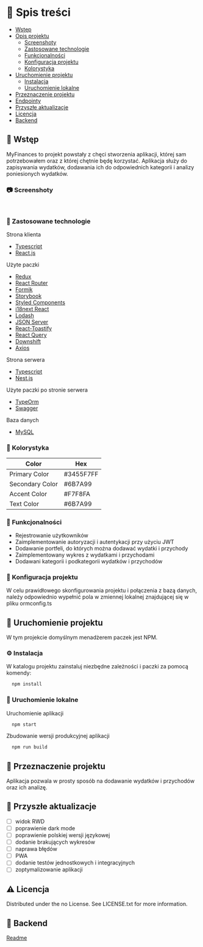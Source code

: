 <!-- Spis treści -->
# :notebook_with_decorative_cover: Spis treści

- [Wstęp](#pushpin-wstęp)
- [Opis projektu](#star2-opis-projektu)
  * [Screenshoty](#camera-screenshoty)
  * [Zastosowane technologie](#space_invader-zastosowane-technologie)
  * [Funkcjonalności](#dart-funkcjonalności)
  * [Konfiguracja projektu](#key-konfiguracja-projektu)
  * [Kolorystyka](#art-kolorystyka)
- [Uruchomienie projektu](#toolbox-uruchomienie-projektu)
  * [Instalacja](#gear-instalacja)
  * [Uruchomienie lokalne](#running-uruchomienie-lokalne)
- [Przeznaczenie projektu](#eyes-przeznaczenie-projektu)
- [Endpointy](#mailbox_with_mail-endpointy)
- [Przyszłe aktualizacje](#compass-przyszłe-aktualizacje)
- [Licencja](#warning-licencja)
- [Backend](#small_red_triangle_down-backend)

  
<!-- Wstęp -->
## :pushpin: Wstęp

MyFinances to projekt powstały z chęci stworzenia aplikacji,  której sam potrzebowałem oraz  z której chętnie będę korzystać. Aplikacja służy do zapisywania wydatków, dodawania ich do odpowiednich kategorii i analizy poniesionych wydatków.

<!-- Screenshoty -->
### :camera: Screenshoty

<div align="center">
  <img src="./img/1.png" alt="" />
  <img src="./img/2.png" alt="" />
  <img src="./img/3.png" alt="" />
  <img src="./img/4.png" alt="" />
  <img src="./img/screen1.png" alt="" />
</div>

<!-- Zastosowane technologie -->
### :space_invader: Zastosowane technologie

  Strona klienta
  <ul>
    <li><a href="https://www.typescriptlang.org/">Typescript</a></li>
    <li><a href="https://reactjs.org/">React.js</a></li>
  </ul>

Użyte paczki
  <ul>
    <li><a href="https://redux.js.org/">Redux</a></li>
    <li><a href="https://reactrouter.com/en/main">React Router</a></li>
    <li><a href="https://formik.org/">Formik</a></li>
    <li><a href="https://storybook.js.org/">Storybook</a></li>
    <li><a href="https://styled-components.com/">Styled Components</a></li>
    <li><a href="https://www.i18next.com/">i18next React</a></li>
<li><a href="https://lodash.com/">Lodash </a></li>
<li><a href="https://www.npmjs.com/package/json-server">JSON Server </a></li><li><a href="https://www.npmjs.com/package/react-toastify">React-Toastify </a></li><li><a href="https://react-query-v3.tanstack.com/">React Query </a></li><li><a href="https://www.downshift-js.com/">Downshift </a></li>
<li><a href="https://axios-http.com/docs/intro">Axios </a></li>
  </ul>

  Strona serwera
  <ul>
    <li><a href="https://www.typescriptlang.org/">Typescript</a></li>
    <li><a href="https://nestjs.com/">Nest.js</a></li>
  </ul>

Użyte paczki po stronie serwera
  <ul>
    <li><a href="https://typeorm.io/">TypeOrm</a></li>
    <li><a href="https://swagger.io/">Swagger</a></li>
    
  </ul>

  Baza danych
  <ul>
    <li><a href="https://www.mysql.com/">MySQL</a></li>
  </ul>

<!-- Kolorystyka -->
### :art: Kolorystyka

| Color             | Hex       |
| ----------------- |-----------|
| Primary Color | #3455F7FF |
| Secondary Color | #6B7A99   |
| Accent Color | #F7F8FA     |
| Text Color | #6B7A99     |

<!-- Funkcjonalności -->
### :dart: Funkcjonalności

- Rejestrowanie użytkowników 
- Zaimplementowanie autoryzacji i autentykacji przy użyciu JWT
- Dodawanie portfeli, do których można dodawać wydatki i przychody
- Zaimplementowany wykres z wydatkami i przychodami
- Dodawani kategorii i podkategorii wydatków i przychodów

<!-- Konfiguracja projektu -->
### :key: Konfiguracja projektu

W celu prawidłowego skonfigurowania projektu i połączenia z bazą danych, należy odpowiednio wypełnić pola w zmiennej lokalnej znajdującej się w pliku ormconfig.ts


<!-- Uruchomienie projektu -->
## 	:toolbox: Uruchomienie projektu

W tym projekcie domyślnym menadżerem paczek jest NPM.

<!-- Instalacja -->
### :gear: Instalacja

W katalogu projektu zainstaluj niezbędne zależności i paczki za pomocą komendy:

```bash
  npm install
```
<!-- Uruchomienie lokalne -->
### :running: Uruchomienie lokalne

Uruchomienie aplikacji

```bash
  npm start
```

Zbudowanie wersji produkcyjnej aplikacji

```bash
  npm run build
```

<!-- Przeznaczenie projektu -->
## :eyes: Przeznaczenie projektu

Aplikacja pozwala w prosty sposób  na dodawanie wydatków i przychodów oraz ich analizę.


<!-- Endpointy -->



<!-- Przyszłe aktualizacje -->
## :compass: Przyszłe aktualizacje

* [ ] widok RWD
* [ ] poprawienie dark mode
* [ ] poprawienie polskiej wersji językowej
* [ ] dodanie brakujących wykresów
* [ ] naprawa błędów
* [ ] PWA
* [ ] dodanie testów jednostkowych i integracyjnych
* [ ] zoptymalizowanie aplikacji

<!-- Licencja -->
## :warning: Licencja

Distributed under the no License. See LICENSE.txt for more information.


 
 
<!-- Backend -->
## :small_red_triangle_down: Backend

[Readme](https://github.com/sxx)

